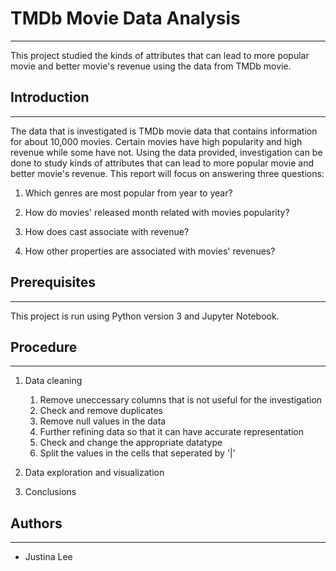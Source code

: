 
# TMDb Movie Data Analysis
---

This project studied the kinds of attributes that can lead to more popular movie and better movie's revenue using the data from TMDb movie.

## Introduction
---

The data that is investigated is TMDb movie data that contains information for about 10,000 movies. Certain movies have high popularity and high revenue while some have not. Using the data provided, investigation can be done to study kinds of attributes that can lead to more popular movie and better movie's revenue. This report will focus on answering three questions:

1) Which genres are most popular from year to year? 

2) How do movies' released month related with movies popularity?

3) How does cast associate with revenue?

4) How other properties are associated with movies' revenues?

## Prerequisites
---

This project is run using Python version 3 and Jupyter Notebook.

## Procedure
---

1) Data cleaning 
    1. Remove uneccessary columns that is not useful for the investigation
    2. Check and remove duplicates
    3. Remove null values in the data
    4. Further refining data so that it can have accurate representation
    5. Check and change the appropriate datatype
    6. Split the values in the cells that seperated by '|'

2) Data exploration and visualization

3) Conclusions

## Authors
---

* Justina Lee

